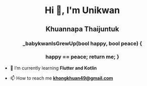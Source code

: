 <h1 align="center">Hi 👋, I'm Unikwan </h1>
<h2 align="center">Khuannapa Thaijuntuk </h2>
<h3 align="center">_babykwanIsGrewUp(bool happy, bool peace) {
 <h3 align="center"> happy == peace;
 return me;
}</h3>

- 🌱 I’m currently learning **Flutter and Kotlin**

- 📫 How to reach me **khongkhuan49@gmail.com**

